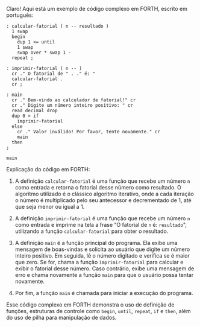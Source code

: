 Claro! Aqui está um exemplo de código complexo em FORTH, escrito em português:

```
: calcular-fatorial ( n -- resultado )
  1 swap
  begin
    dup 1 <= until
    1 swap
    swap over * swap 1 -
  repeat ;

: imprimir-fatorial ( n -- )
  cr ." O fatorial de " . ." é: "
  calcular-fatorial .
  cr ;

: main
  cr ." Bem-vindo ao calculador de fatorial!" cr
  cr ." Digite um número inteiro positivo: " cr
  read decimal drop
  dup 0 > if
    imprimir-fatorial
  else
    cr ." Valor inválido! Por favor, tente novamente." cr
    main
  then
;

main
```

Explicação do código em FORTH:

1. A definição `calcular-fatorial` é uma função que recebe um número `n` como entrada e retorna o fatorial desse número como resultado. O algoritmo utilizado é o clássico algoritmo iterativo, onde a cada iteração o número é multiplicado pelo seu antecessor e decrementado de 1, até que seja menor ou igual a 1.

2. A definição `imprimir-fatorial` é uma função que recebe um número `n` como entrada e imprime na tela a frase "O fatorial de `n` é: `resultado`", utilizando a função `calcular-fatorial` para obter o resultado.

3. A definição `main` é a função principal do programa. Ela exibe uma mensagem de boas-vindas e solicita ao usuário que digite um número inteiro positivo. Em seguida, lê o número digitado e verifica se é maior que zero. Se for, chama a função `imprimir-fatorial` para calcular e exibir o fatorial desse número. Caso contrário, exibe uma mensagem de erro e chama novamente a função `main` para que o usuário possa tentar novamente.

4. Por fim, a função `main` é chamada para iniciar a execução do programa.

Esse código complexo em FORTH demonstra o uso de definição de funções, estruturas de controle como `begin`, `until`, `repeat`, `if` e `then`, além do uso de pilha para manipulação de dados.